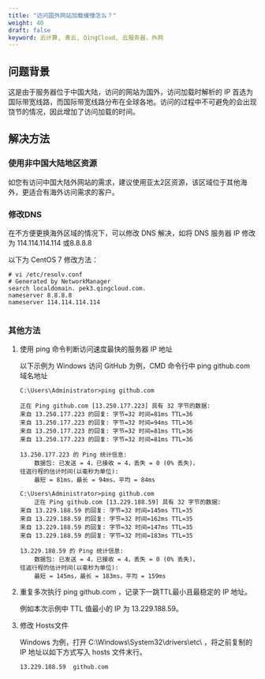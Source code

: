```yaml
---
title: "访问国外网站加载缓慢怎么？"
weight: 40
draft: false
keyword: 云计算, 青云, QingCloud, 云服务器，外网
---
```


## 问题背景

 这是由于服务器位于中国大陆，访问的网站为国外，访问加载时解析的 IP 首选为国际带宽线路，而国际带宽线路分布在全球各地。访问的过程中不可避免的会出现饶节的情况，因此增加了访问加载的时间。

## 解决方法

### 使用非中国大陆地区资源

如您有访问中国大陆外网站的需求，建议使用亚太2区资源，该区域位于其他海外，更适合有海外访问需求的客户。

### 修改DNS

在不方便更换海外区域的情况下，可以修改 DNS 解决，如将 DNS 服务器 IP 修改为 114.114.114.114 或8.8.8.8

以下为 CentOS 7 修改方法：

```
# vi /etc/resolv.conf 
# Generated by NetworkManager
search localdomain. pek3.qingcloud.com.
nameserver 8.8.8.8
nameserver 114.114.114.114
                                                                                                               
```

### 其他方法

1. 使用 ping 命令判断访问速度最快的服务器 IP 地址

   以下示例为 Windows 访问 GitHub 为例，CMD 命令行中 ping github.com 域名地址

   ```
   C:\Users\Administrator>ping github.com
   
   正在 Ping github.com [13.250.177.223] 具有 32 字节的数据:
   来自 13.250.177.223 的回复: 字节=32 时间=81ms TTL=36
   来自 13.250.177.223 的回复: 字节=32 时间=94ms TTL=36
   来自 13.250.177.223 的回复: 字节=32 时间=81ms TTL=36
   来自 13.250.177.223 的回复: 字节=32 时间=81ms TTL=36
   
   13.250.177.223 的 Ping 统计信息:
       数据包: 已发送 = 4，已接收 = 4，丢失 = 0 (0% 丢失)，
   往返行程的估计时间(以毫秒为单位):
       最短 = 81ms，最长 = 94ms，平均 = 84ms
       
   C:\Users\Administrator>ping github.com    
       正在 Ping github.com [13.229.188.59] 具有 32 字节的数据:
   来自 13.229.188.59 的回复: 字节=32 时间=145ms TTL=35
   来自 13.229.188.59 的回复: 字节=32 时间=162ms TTL=35
   来自 13.229.188.59 的回复: 字节=32 时间=147ms TTL=35
   来自 13.229.188.59 的回复: 字节=32 时间=183ms TTL=35
   
   13.229.188.59 的 Ping 统计信息:
       数据包: 已发送 = 4，已接收 = 4，丢失 = 0 (0% 丢失)，
   往返行程的估计时间(以毫秒为单位):
       最短 = 145ms，最长 = 183ms，平均 = 159ms
   ```

2. 重复多次执行 ping  github.com ，记录下一跳TTL最小且最稳定的 IP 地址。

   例如本次示例中 TTL 值最小的 IP 为 13.229.188.59。

3. 修改 Hosts文件

   Windows 为例，打开 C:\Windows\System32\drivers\etc\ ，将之前复制的 IP 地址以如下方式写入 hosts 文件末行。

   ```
   13.229.188.59  github.com  
   ```

